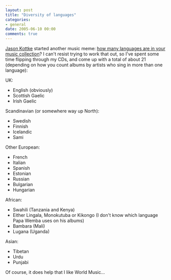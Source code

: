 ```yaml
---
layout: post
title: "Diversity of languages"
categories:
- general
date: 2005-06-10 00:00
comments: true
---
```


<p><a href="http://www.kottke.org/">Jason Kottke</a> started another music meme: <a href="http://www.kottke.org/05/06/music-language">how many languages are in your music collection</a>? I can't resist trying to work that out, so I've spent some time flipping through my CDs, and come up with a total of about 21 (depending on how you count albums by artists who sing in more than one language):</p>

<p>UK:</p>

<ul>
<li>English (obviously)</li>
<li>Scottish Gaelic</li>
<li>Irish Gaelic</li>
</ul>

<p>Scandinavian (or somewhere way up North):</p>

<ul>
<li>Swedish</li>
<li>Finnish</li>
<li>Icelandic</li>
<li>Sami</li>
</ul>

<p>Other European:</p>

<ul>
<li>French</li>
<li>Italian</li>
<li>Spanish</li>
<li>Estonian</li>
<li>Russian</li>
<li>Bulgarian</li>
<li>Hungarian</li>
</ul>

<p>African:</p>

<ul>
<li>Swahili (Tanzania and Kenya)</li>
<li>Either Lingala, Monokutuba or Kikongo (I don't know which language Papa Wemba uses on his albums)</li>
<li>Bambara (Mali)</li>
<li>Lugana (Uganda)</li>
</ul>

<p>Asian:</p>

<ul>
<li>Tibetan</li>
<li>Urdu</li>
<li>Punjabi</li>
</ul>

<p>Of course, it does help that I like World Music...</p>



